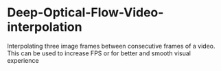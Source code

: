 # Deep-Optical-Flow-Video-interpolation
Interpolating three image frames between consecutive frames of a video. This can be used to increase FPS or for better and smooth visual experience
